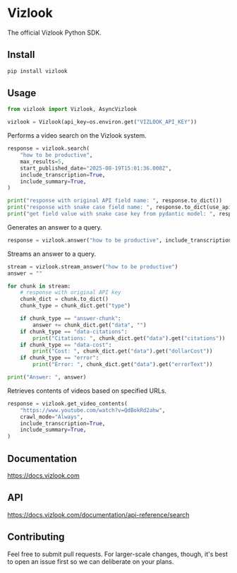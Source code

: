 # Vizlook

The official Vizlook Python SDK.

## Install

```bash
pip install vizlook
```

## Usage

```python
from vizlook import Vizlook, AsyncVizlook

vizlook = Vizlook(api_key=os.environ.get("VIZLOOK_API_KEY"))
```

Performs a video search on the Vizlook system.

```python
response = vizlook.search(
    "how to be productive",
    max_results=5,
    start_published_date="2025-08-19T15:01:36.000Z",
    include_transcription=True,
    include_summary=True,
)

print("response with original API field name: ", response.to_dict())
print("response with snake case field name: ", response.to_dict(use_api_field_name=False))
print("get field value with snake case key from pydantic model: ", response.results)
```

Generates an answer to a query.

```python
response = vizlook.answer("how to be productive", include_transcription=True)
```

Streams an answer to a query.

```python
stream = vizlook.stream_answer("how to be productive")
answer = ""

for chunk in stream:
    # response with original API key
    chunk_dict = chunk.to_dict()
    chunk_type = chunk_dict.get("type")

    if chunk_type == "answer-chunk":
        answer += chunk_dict.get("data", "")
    if chunk_type == "data-citations":
        print("Citations: ", chunk_dict.get("data").get("citations"))
    if chunk_type == "data-cost":
        print("Cost: ", chunk_dict.get("data").get("dollarCost"))
    if chunk_type == "error":
        print("Error: ", chunk_dict.get("data").get("errorText"))

print("Answer: ", answer)
```

Retrieves contents of videos based on specified URLs.

```python
response = vizlook.get_video_contents(
    "https://www.youtube.com/watch?v=QdBokRd2ahw",
    crawl_mode="Always",
    include_transcription=True,
    include_summary=True,
)
```

## Documentation

https://docs.vizlook.com

## API

https://docs.vizlook.com/documentation/api-reference/search

## Contributing

Feel free to submit pull requests. For larger-scale changes, though, it's best to open an issue first so we can deliberate on your plans.
